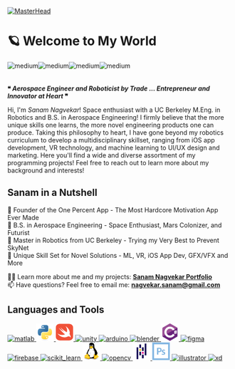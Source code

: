 [![MasterHead](https://64.media.tumblr.com/4603145ef23d3f4aa4675787475d0174/dbbeb4ce9bf9ce4b-66/s1280x1920/429baf126631f602117b4ed98cd55a9e1c241bcc.gifv)](https://nagvekarsanam.wixsite.com/portfolio)
# 🪐  Welcome to My World

[<img align="left" alt="medium" src="https://img.shields.io/badge/website-000000?style=for-the-badge&logo=About.me&logoColor=white" />](https://nagvekarsanam.wixsite.com/portfolio) [<img align="left" alt="medium" src="https://img.shields.io/badge/LinkedIn-0077B5?style=for-the-badge&logo=linkedin&logoColor=white" />](https://www.linkedin.com/in/snagvekar/) [<img align="left" alt="medium" src="https://img.shields.io/badge/GitHub-100000?style=for-the-badge&logo=github&logoColor=white" />](https://github.com/sanam-nagvekar) [<img align="left" alt="medium" src="https://img.shields.io/badge/Instagram-E4405F?style=for-the-badge&logo=instagram&logoColor=white" />](https://www.instagram.com/_tsanami_/)  
<br />
<br />
**❝ _Aerospace Engineer and Roboticist by Trade ... Entrepreneur and Innovator at Heart_ ❞**

Hi, I'm _Sanam Nagvekar_! Space enthusiast with a UC Berkeley M.Eng. in Robotics and B.S. in Aerospace Engineering! I firmly believe that the more unique skills one learns,
the more novel engineering products one can produce. Taking this philosophy to heart, I have gone beyond my robotics curriculum to develop a multidisciplinary skillset, ranging from 
iOS app development, VR technology, and machine learning to UI/UX design and marketing. Here you'll find a wide and diverse assortment of my programming projects!
Feel free to reach out to learn more about my background and interests!

## Sanam in a Nutshell

💎 Founder of the One Percent App - The Most Hardcore Motivation App Ever Made   
🚀 B.S. in Aerospace Engineering - Space Enthusiast, Mars Colonizer, and Futurist  
🤖 Master in Robotics from UC Berkeley - Trying my Very Best to Prevent SkyNet  
🧠 Unique Skill Set for Novel Solutions - ML, VR, iOS App Dev, GFX/VFX and More

👨‍💻 Learn more about me and my projects: [**Sanam Nagvekar Portfolio**](https://nagvekarsanam.wixsite.com/portfolio)  
📫 Have questions? Feel free to email me: **nagvekar.sanam@gmail.com**


## Languages and Tools
<p align="left"> <a href="https://www.mathworks.com/" target="_blank" rel="noreferrer"> <img src="https://upload.wikimedia.org/wikipedia/commons/2/21/Matlab_Logo.png" alt="matlab" width="40" height="40"/> </a> <a href="https://www.python.org" target="_blank" rel="noreferrer"> <img src="https://raw.githubusercontent.com/devicons/devicon/master/icons/python/python-original.svg" alt="python" width="40" height="40"/> </a> <a href="https://developer.apple.com/swift/" target="_blank" rel="noreferrer"> <img src="https://raw.githubusercontent.com/devicons/devicon/master/icons/swift/swift-original.svg" alt="swift" width="40" height="40"/> </a> <a href="https://unity.com/" target="_blank" rel="noreferrer"> <img src="https://www.vectorlogo.zone/logos/unity3d/unity3d-icon.svg" alt="unity" width="40" height="40"/> </a> <a href="https://www.arduino.cc/" target="_blank" rel="noreferrer"> <img src="https://cdn.worldvectorlogo.com/logos/arduino-1.svg" alt="arduino" width="40" height="40"/> </a> <a href="https://www.blender.org/" target="_blank" rel="noreferrer"> <img src="https://download.blender.org/branding/community/blender_community_badge_white.svg" alt="blender" width="40" height="40"/> </a> <a href="https://www.w3schools.com/cs/" target="_blank" rel="noreferrer"> <img src="https://raw.githubusercontent.com/devicons/devicon/master/icons/csharp/csharp-original.svg" alt="csharp" width="40" height="40"/> </a> <a href="https://www.figma.com/" target="_blank" rel="noreferrer"> <img src="https://www.vectorlogo.zone/logos/figma/figma-icon.svg" alt="figma" width="40" height="40"/> </a> <a href="https://firebase.google.com/" target="_blank" rel="noreferrer"> <img src="https://www.vectorlogo.zone/logos/firebase/firebase-icon.svg" alt="firebase" width="40" height="40"/> </a> <a href="https://scikit-learn.org/" target="_blank" rel="noreferrer"> <img src="https://upload.wikimedia.org/wikipedia/commons/0/05/Scikit_learn_logo_small.svg" alt="scikit_learn" width="40" height="40"/> </a> <a href="https://www.linux.org/" target="_blank" rel="noreferrer"> <img src="https://raw.githubusercontent.com/devicons/devicon/master/icons/linux/linux-original.svg" alt="linux" width="40" height="40"/> </a> <a href="https://opencv.org/" target="_blank" rel="noreferrer"> <img src="https://www.vectorlogo.zone/logos/opencv/opencv-icon.svg" alt="opencv" width="40" height="40"/> </a> <a href="https://pandas.pydata.org/" target="_blank" rel="noreferrer"> <img src="https://raw.githubusercontent.com/devicons/devicon/2ae2a900d2f041da66e950e4d48052658d850630/icons/pandas/pandas-original.svg" alt="pandas" width="40" height="40"/> </a> <a href="https://www.photoshop.com/en" target="_blank" rel="noreferrer"> <img src="https://raw.githubusercontent.com/devicons/devicon/master/icons/photoshop/photoshop-line.svg" alt="photoshop" width="40" height="40"/> </a> <a href="https://www.adobe.com/in/products/illustrator.html" target="_blank" rel="noreferrer"> <img src="https://www.vectorlogo.zone/logos/adobe_illustrator/adobe_illustrator-icon.svg" alt="illustrator" width="40" height="40"/> </a> <a href="https://www.adobe.com/products/xd.html" target="_blank" rel="noreferrer"> <img src="https://cdn.worldvectorlogo.com/logos/adobe-xd.svg" alt="xd" width="40" height="40"/> </a> </p>
